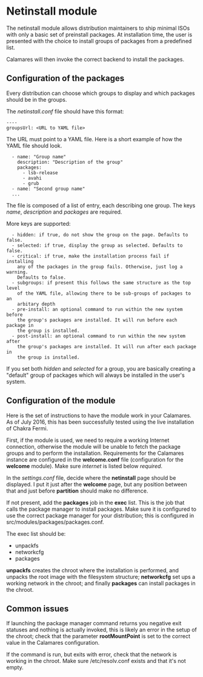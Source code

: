 # Netinstall module

The netinstall module allows distribution maintainers to ship minimal ISOs with only a basic set of preinstall packages.
At installation time, the user is presented with the choice to install groups of packages from a predefined list.

Calamares will then invoke the correct backend to install the packages.

## Configuration of the packages
Every distribution can choose which groups to display and which packages should be in the groups.

The *netinstall.conf* file should have this format:

    ----
    groupsUrl: <URL to YAML file>

The URL must point to a YAML file. Here is a short example of how the YAML file should look.

      - name: "Group name"
        description: "Description of the group"
        packages:
          - lsb-release
          - avahi
          - grub
      - name: "Second group name"
      ...


The file is composed of a list of entry, each describing one group. The keys *name*, *description* and *packages* are required.

More keys are supported:

      - hidden: if true, do not show the group on the page. Defaults to false.
      - selected: if true, display the group as selected. Defaults to false.
      - critical: if true, make the installation process fail if installing
        any of the packages in the group fails. Otherwise, just log a warning.
        Defaults to false.
      - subgroups: if present this follows the same structure as the top level
        of the YAML file, allowing there to be sub-groups of packages to an
        arbitary depth
      - pre-install: an optional command to run within the new system before
        the group's packages are installed. It will run before each package in
        the group is installed.
      - post-install: an optional command to run within the new system after
        the group's packages are installed. It will run after each package in
        the group is installed.

If you set both *hidden* and *selected* for a group, you are basically creating a "default" group of packages
which will always be installed in the user's system.

## Configuration of the module
Here is the set of instructions to have the module work in your Calamares. As of July 2016, this has been successfully 
tested using the live installation of Chakra Fermi.

First, if the module is used, we need to require a working Internet connection, otherwise the module will be
unable to fetch the package groups and to perform the installation. Requirements for the Calamares instance
are configured in the **welcome.conf** file (configuration for the **welcome** module). Make sure *internet*
is listed below *required*.

In the *settings.conf* file, decide where the **netinstall** page should be displayed. I put it just after the
**welcome** page, but any position between that and just before **partition** should make no difference.

If not present, add the **packages** job in the **exec** list. This is the job that calls the package manager
to install packages. Make sure it is configured to use the correct package manager for your distribution; this
is configured in src/modules/packages/packages.conf.

The exec list should be:

  - unpackfs
  - networkcfg
  - packages

**unpackfs** creates the chroot where the installation is performed, and unpacks the root image with the filesystem
structure; **networkcfg** set ups a working network in the chroot; and finally **packages** can install packages
in the chroot.

## Common issues
If launching the package manager command returns you negative exit statuses and nothing is actually invoked, this
is likely an error in the setup of the chroot; check that the parameter **rootMountPoint** is set to the correct
value in the Calamares configuration.

If the command is run, but exits with error, check that the network is working in the chroot. Make sure /etc/resolv.conf
exists and that it's not empty.

